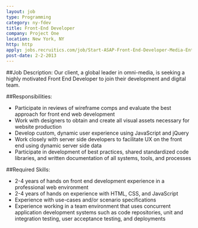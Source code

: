 ```yaml
---
layout: job
type: Programming
category: ny-fdev
title: Front-End Developer
company: Project One
location: New York, NY
http: http
apply: jobs.recruitics.com/job/Start-ASAP-Front-End-Developer-Media-Entertainment-Ny-New-York-2614520?utm_source=workcreative.net
post-date: 2-2-2013
---
```


##Job Description:
Our client, a global leader in omni-media, is seeking a highly motivated Front End Developer to join their development and digital team.

##Responsibilities:

* Participate in reviews of wireframe comps and evaluate the best approach for front end web development
* Work with designers to obtain and create all visual assets necessary for website production
* Develop custom, dynamic user experience using JavaScript and jQuery
* Work closely with server side developers to facilitate UX on the front end using dynamic server side data
* Participate in development of best practices, shared standardized code libraries, and written documentation of all systems, tools, and processes

##Required Skills:

* 2-4 years of hands on front end development experience in a professional web environment
* 2-4 years of hands on experience with HTML, CSS, and JavaScript
* Experience with use-cases and/or scenario specifications
* Experience working in a team environment that uses concurrent application development systems such as code repositories, unit and integration testing, user acceptance testing, and deployments 

